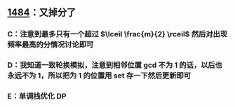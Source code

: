 
## [1484](https://codeforces.com/contest/1484)：又掉分了

### C：注意到最多只有一个超过 $\lceil \frac{m}{2} \rceil$ 然后对出现频率最高的分情况讨论即可

### D：我知道一致轮换模拟，注意到相邻位置 gcd 不为 1 的话，以后也永远不为 1，所以把为 1 的位置用 set 存一下然后更新即可

### E：单调栈优化 DP
